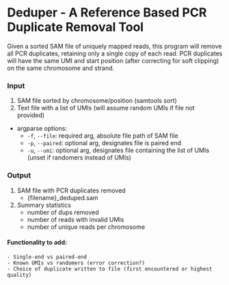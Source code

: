 # Deduper - A Reference Based PCR Duplicate Removal Tool

Given a sorted SAM file of uniquely mapped reads, this program will remove all PCR duplicates, retaining only a single copy of each read. 
PCR duplicates will have the same UMI and start position (after correcting for soft clipping) on the same chromosome and strand.

### Input
1. SAM file sorted by chromosome/position (samtools sort)
2. Text file with a list of UMIs (will assume random UMIs if file not provided)

- argparse options:
    - ```-f```, ```--file```: required arg, absolute file path of SAM file
    - ```-p```, ```--paired```: optional arg, designates file is paired end
    - ```-u```, ```--umi```: optional arg, designates file containing the list of UMIs (unset if randomers instead of UMIs)

### Output
1. SAM file with PCR duplicates removed 
    - {filename}_deduped.sam
2. Summary statistics 
    - number of dups removed
    - number of reads with invalid UMIs 
    - number of unique reads per chromosome


#### Functionality to add:  
    - Single-end vs paired-end  
    - Known UMIs vs randomers (error correction?)  
    - Choice of duplicate written to file (first encountered or highest quality) 
